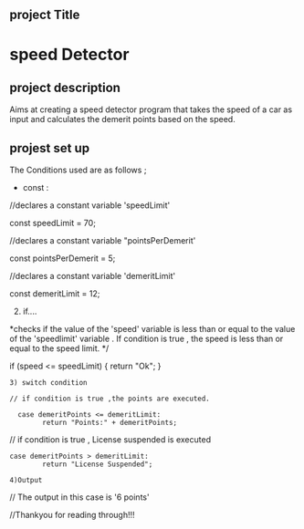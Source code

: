 
## project Title
   # speed Detector

## project description

Aims at creating a speed detector program that takes the speed of a car as input and calculates the demerit points based on the speed.

## projest set up

The Conditions used are as follows ;
- const : 

//declares a constant variable 'speedLimit'

 const speedLimit = 70;

 //declares a constant variable "pointsPerDemerit'

 const pointsPerDemerit = 5;

 //declares a constant variable 'demeritLimit'

 const demeritLimit = 12;


 2) if.... 

 \*checks if the value of the 'speed' variable is less than or equal to the value of the 'speedlimit' variable .
  If condition is true , the speed is less than or equal to the speed limit.
  */

 if (speed <= speedLimit) {
        return "Ok";
    }

    3) switch condition

    // if condition is true ,the points are executed.

      case demeritPoints <= demeritLimit:
            return "Points:" + demeritPoints;

   // if condition is true , License suspended is executed

    case demeritPoints > demeritLimit:
            return "License Suspended";

    4)Output

//      The output in this case is '6 points'


//Thankyou for reading through!!!


